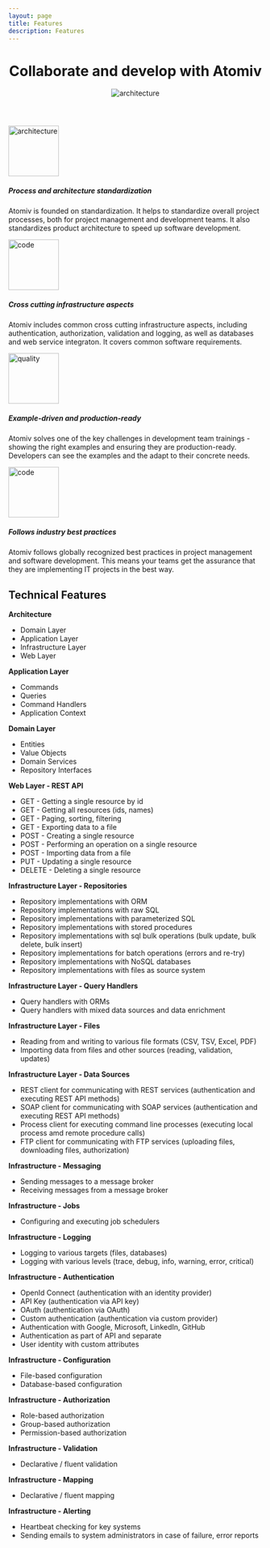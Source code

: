 ```yaml
---
layout: page
title: Features
description: Features
---
```



<!-- Banner -->
<header class="ov-banner">
    <div class="container">
        <!-- <div> -->
            <!-- How Atomiv simplifies complex projects / detangles -->
            <!-- helps teams coolaborate / commuincate / work together -->
            <!-- How Atomiv demystifies complex projects -->
            <!-- Collaborate and develop with Atomiv -->
            <!-- Atomiv helps you collaborate on and develop great IT projects -->
            <h1>Collaborate and develop with Atomiv</h1>
            <div class="d-flex justify-content-center">
                <figure class="figure-features">
                    <img height="" width="" src="{{ site.url }}/img/features/feat0.svg" alt="architecture"	class="img-fluid">
                </figure>
            </div>
        <!-- </div> -->
    </div>
</header>



<!-- Promo / Benefits -->
<article class="ov-benefits22">
    <div class="container">
        <!-- row 1 -->
        <div class="row ov-benefits-row ov-padding-row">
            <div class="col-12 col-md-4 order-md-1 col-img-12">
                <img height="100" width="100" src="{{ site.url }}/img/features/feat1b.svg" alt="architecture"
                class="img-fluid w-100 benefits-img">
            </div>
            <div class="col-12 col-md-8 order-md-0 col-text-1">
                <h5>Process and architecture standardization</h5>
                <p>Atomiv is founded on standardization. It helps to standardize overall project processes, both for project management and development teams. It also standardizes product architecture to speed up software development.  </p>
            </div>
        </div>
        <!-- row 2 -->
        <div class="row ov-benefits-row ov-padding-row">
            <div class="col-12 col-md-4 order-0 col-img-22">
                <img height="100" width="100" src="{{ site.url }}/img/features/feat2.svg" alt="code" class="img-fluid w-100 benefits-img">
            </div>
            <div class="col-12 col-md-8 order-1 col-text-2">
                <h5>Cross cutting infrastructure aspects</h5>
                <p>Atomiv includes common cross cutting infrastructure aspects, including authentication, authorization, validation and logging, as well as databases and web service integraton. It covers common software requirements.</p>
            </div>
        </div>				
        <!-- row 3 pb-0 -->
        <div class="row ov-benefits-row ov-padding-row">
            <div class="col-12 col-md-4 order-md-1 col-img-12">
                <img height="100" width="100" src="{{ site.url }}/img/features/feat3.svg" alt="quality" class="img-fluid w-100 benefits-img">
            </div>
            <div class="col-12 col-md-8 order-md-0 col-text-1">
                <h5>Example-driven and production-ready</h5>
                <p>Atomiv solves one of the key challenges in development team trainings - showing the right examples and ensuring they are production-ready. Developers can see the examples and the adapt to their concrete needs.</p>
            </div>
        </div>
        <!-- row 3 -->
        <div class="row ov-benefits-row ov-padding-row">
            <div class="col-12 col-md-4 order-0 col-img-22">
                <img height="100" width="100" src="{{ site.url }}/img/features/feat4.svg" alt="code" class="img-fluid w-100 benefits-img">
            </div>
            <div class="col-12 col-md-8 order-1 col-text-2">
                <h5>Follows industry best practices</h5>
                <p>Atomiv follows globally recognized best practices in project management and software development. This means your teams get the assurance that they are implementing IT projects in the best way.</p>
            </div>
        </div>
    </div> 
</article>


<div class="container">

<h2>Technical Features</h2>

<b>Architecture</b>

<ul>
<li>Domain Layer</li>
<li>Application Layer</li>
<li>Infrastructure Layer</li>
<li>Web Layer</li>
</ul>

<b>Application Layer</b>

<ul>
<li>Commands</li>
<li>Queries</li>
<li>Command Handlers</li>
<li>Application Context</li>
</ul>

<b>Domain Layer</b>

<ul>
<li>Entities</li>
<li>Value Objects</li>
<li>Domain Services</li>
<li>Repository Interfaces</li>
</ul>

<b>Web Layer - REST API</b>

<ul>
<li>GET - Getting a single resource by id</li>
<li>GET - Getting all resources (ids, names)</li>
<li>GET - Paging, sorting, filtering</li>
<li>GET - Exporting data to a file</li>
<li>POST - Creating a single resource</li>
<li>POST - Performing an operation on a single resource</li>
<li>POST - Importing data from a file</li>
<li>PUT - Updating a single resource</li>
<li>DELETE - Deleting a single resource</li>
</ul>

<b>Infrastructure Layer - Repositories</b>

<ul>
<li>Repository implementations with ORM</li>
<li>Repository implementations with raw SQL</li>
<li>Repository implementations with parameterized SQL</li>
<li>Repository implementations with stored procedures</li>
<li>Repository implementations with sql bulk operations (bulk update, bulk delete, bulk insert)</li>
<li>Repository implementations for batch operations (errors and re-try)</li>
<li>Repository implementations with NoSQL databases</li>
<li>Repository implementations with files as source system</li>
</ul>

<b>Infrastructure Layer - Query Handlers</b>

<ul>
<li>Query handlers with ORMs</li>
<li>Query handlers with mixed data sources and data enrichment</li>
</ul>

<b>Infrastructure Layer - Files</b>

<ul>
<li>Reading from and writing to various file formats (CSV, TSV, Excel, PDF)</li>
<li>Importing data from files and other sources (reading, validation, updates)</li>
</ul>

<b>Infrastructure Layer - Data Sources</b>

<ul>
<li>REST client for communicating with REST services (authentication and executing REST API methods)</li>
<li>SOAP client for communicating with SOAP services (authentication and executing REST API methods)</li>
<li>Process client for executing command line processes (executing local process amd remote procedure calls)</li>
<li>FTP client for communicating with FTP services (uploading files, downloading files, authorization)</li>
</ul>

<b>Infrastructure - Messaging</b>

<ul>
<li>Sending messages to a message broker</li>
<li>Receiving messages from a message broker</li>
</ul>

<b>Infrastructure - Jobs</b>

<ul>
<li>Configuring and executing job schedulers</li>
</ul>

<b>Infrastructure - Logging</b>

<ul>
<li>Logging to various targets (files, databases)</li>
<li>Logging with various levels (trace, debug, info, warning, error, critical)</li>
</ul>

<b>Infrastructure - Authentication</b>

<ul>
<li>OpenId Connect (authentication with an identity provider)</li>
<li>API Key (authentication via API key)</li>
<li>OAuth (authentication via OAuth)</li>
<li>Custom authentication (authentication via custom provider)</li>
<li>Authentication with Google, Microsoft, LinkedIn, GitHub</li>
<li>Authentication as part of API and separate</li>
<li>User identity with custom attributes</li>
</ul>

<b>Infrastructure - Configuration</b>

<ul>
<li>File-based configuration</li>
<li>Database-based configuration</li>
</ul>

<b>Infrastructure - Authorization</b>

<ul>
<li>Role-based authorization</li>
<li>Group-based authorization</li>
<li>Permission-based authorization</li>
</ul>

<b>Infrastructure - Validation</b>

<ul>
<li>Declarative / fluent validation</li>
</ul>

<b>Infrastructure - Mapping</b>

<ul>
<li>Declarative / fluent mapping</li>
</ul>

<b>Infrastructure - Alerting</b>

<ul>
<li>Heartbeat checking for key systems</li>
<li>Sending emails to system administrators in case of failure, error reports</li>
</ul>

</div>






<!--

Asynchronous Processing
Queues - Taking jobs
Producer-consumer pattern
This is useful for cases when we have a service and accept long-running requests

Push notifications - Notifying status
When job finishes, notify clients

-->


<!-- TODO: VC: Adding in details regarding the templates -->

<!--
TEMPLATES

These would be row-based, including title, paragraph and then a screencast, and it would also link to the menu items

Backend (screencast: installing and running template in Visual Studio, shows Swagger)
Frontend (screencast: installing and running template in Visual Studio Code, shows screen)
QA (screencast: installing and running template in Visual Studio, shows Test Explorer)
DevOps (future)
PM (future)
BA (future)
Process (screencast: viewing/downloading the templates for documents/process)
-->


